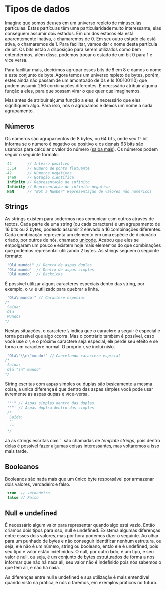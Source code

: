 # Tipos de dados
 
Imagine que somos deuses em um universo repleto de minúsculas partículas. Estas partículas têm uma particularidade muito interessante, elas conseguem assumir dois estados. Em um dos estados ela está aparentemente inativa, o chamaremos de 0. Em seu outro estado ela está ativa, o chamaremos de 1. Para facilitar, vamos dar o nome desta partícula de bit. Os bits estão a disposição para serem utilizados como bem entendermos, além disso, podemos trocar o estado de um bit 0 para 1 e vice versa. 
 
Para facilitar mais, decidimos agrupar esses bits de 8 em 8 e damos o nome a este conjunto de byte. Agora temos um universo repleto de bytes, porém, estes ainda não passam de um amontoado de 0s e 1s (00100110) que podem assumir 256 combinações diferentes. É necessário atribuir alguma função a eles, para que possam virar o que quer que imaginemos.
 
Mas antes de atribuir alguma função a eles, é necessário que eles signifiquem algo. Para isso, nós o agrupamos  e demos um nome a cada agrupamento.
 
## Números
 
Os números são agrupamentos de 8 bytes, ou 64 bits, onde seu 1° bit informa se o número é negativo ou positivo e os demais 63 bits são usandos para calcular o valor do número ([saiba mais](https://en.wikipedia.org/wiki/Double-precision_floating-point_format)). Os números podem seguir o seguinte formato:
 
``` JavaScript
 42       // Inteiro positivo
 3.14     // Número de ponto flutuante
-42       // Números negativos
 14e9     // Notação científica
 Infinity // Representação de infinito
-Infinity // Representação de infinito negativo
 NaN      // "Not a Number" Representação de valores não numéricos
```

## Strings

As strings existem para podermos nos comunicar com outros através de textos. Cada parte de uma string (ou cada caractere) é um agrupamento de 16 bits ou 2 bytes, podendo assumir 2 elevado a 16 combinações diferentes. Cada combinação representa um elemento em uma espécie de dicionário criado, por outros de nós, chamado [unicode](https://home.unicode.org/). Acabou que eles se empolgaram um pouco e existem hoje mais elementos do que combinações que podemos representar utilizando 2 bytes. As strings seguem o seguinte formato:

``` JavaScript
 "Olá mundo!" // Dentro de aspas duplas
 'Olá mundo'  // Dentro de aspas simples
 `Olá mundo`  // Backticks
```

É possível utilizar alguns caracteres especiais dentro das string, por exemplo, o `\n` é utilizado para quebrar a linha.

``` JavaScript
 "Olá\nmundo!" // Caractere especial
/*
 Saída:
 Olá
 Mundo!
*/
```

Nestas situações, o caractere `\` indica que o caractere a seguir é especial e torna possível que algo ocorra. Mas o contrário também é possível, caso  você use o `\` e o próximo caractere seja especial, ele perde seu efeito e se torna um caractere normal. O próprio `\` se inclui nisto.

``` JavaScript
 "Olá\"\\n\"mundo!" // Cancelando caractere especial
/* 
 Saída: 
 Olá "\n" mundo"
*/
```

String escritas com aspas simples ou duplas são basicamente a mesma coisa, a unica diferença é que dentro das aspas simples você pode usar livremente as aspas duplas e vice-versa.

``` JavaScript
 "''" // Aspas simples dentro das duplas
 '""' // Aspas duplsa dentro das simples
 /*
  Saída:
  ''
  ""
 */
```

Já as strings escritas com `` são chamadas de *template strings*, pois dentro delas é possível fazer algumas coisas interessantes, mas voltaremos a isso mais tarde.

## Booleanos

Booleanos são nada mais que um único byte responsável por armazenar dois valores, verdadeiro e falso.

``` JavaScript
 true  // Verdadeiro
 false // Falso
```

## Null e undefined

É necessário algum valor para representar quando algo está vazio. Então criamos dois tipos para isso, null e undefined. Existema algumas diferenças entre esses dois valores, mas por hora podemos dizer o seguinte. Ao olhar para um punhado de bytes e não conseguir identificar nenhum estrutura, ou seja, ele não é um número, string ou booleano, então ele é undefined, pois seu tipo e valor estão indefinidos. O null, por outro lado, é um tipo, e seu valor é null, ou seja, é um conjunto de bytes estruturados de forma a nos informar que não há nada ali, seu valor não é indefinido pois nós sabemos o que tem ali, e não há nada.

As diferenças entre null e undefined e sua utilização é mais entendivel quando visto na prática, e nós o faremos, em exemplos práticos no futuro.